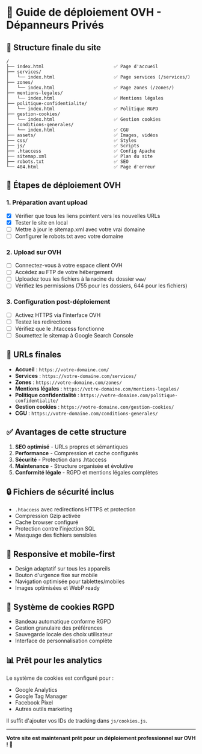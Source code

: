 # 🚀 Guide de déploiement OVH - Dépanneurs Privés

## 📂 Structure finale du site

```
/
├── index.html                          ✅ Page d'accueil
├── services/
│   └── index.html                      ✅ Page services (/services/)
├── zones/
│   └── index.html                      ✅ Page zones (/zones/)
├── mentions-legales/
│   └── index.html                      ✅ Mentions légales
├── politique-confidentialite/
│   └── index.html                      ✅ Politique RGPD
├── gestion-cookies/
│   └── index.html                      ✅ Gestion cookies
├── conditions-generales/
│   └── index.html                      ✅ CGU
├── assets/                             ✅ Images, vidéos
├── css/                                ✅ Styles
├── js/                                 ✅ Scripts
├── .htaccess                           ✅ Config Apache
├── sitemap.xml                         ✅ Plan du site
├── robots.txt                          ✅ SEO
└── 404.html                            ✅ Page d'erreur
```

## 🔧 Étapes de déploiement OVH

### 1. Préparation avant upload

- [X]  Vérifier que tous les liens pointent vers les nouvelles URLs
- [X]  Tester le site en local
- [ ]  Mettre à jour le sitemap.xml avec votre vrai domaine
- [ ]  Configurer le robots.txt avec votre domaine

### 2. Upload sur OVH

- [ ]  Connectez-vous à votre espace client OVH
- [ ]  Accédez au FTP de votre hébergement
- [ ]  Uploadez tous les fichiers à la racine du dossier `www/`
- [ ]  Vérifiez les permissions (755 pour les dossiers, 644 pour les fichiers)

### 3. Configuration post-déploiement

- [ ]  Activez HTTPS via l'interface OVH
- [ ]  Testez les redirections
- [ ]  Vérifiez que le .htaccess fonctionne
- [ ]  Soumettez le sitemap à Google Search Console

## 🎯 URLs finales

- **Accueil** : `https://votre-domaine.com/`
- **Services** : `https://votre-domaine.com/services/`
- **Zones** : `https://votre-domaine.com/zones/`
- **Mentions légales** : `https://votre-domaine.com/mentions-legales/`
- **Politique confidentialité** : `https://votre-domaine.com/politique-confidentialite/`
- **Gestion cookies** : `https://votre-domaine.com/gestion-cookies/`
- **CGU** : `https://votre-domaine.com/conditions-generales/`

## ✅ Avantages de cette structure

1. **SEO optimisé** - URLs propres et sémantiques
2. **Performance** - Compression et cache configurés
3. **Sécurité** - Protection dans .htaccess
4. **Maintenance** - Structure organisée et évolutive
5. **Conformité légale** - RGPD et mentions légales complètes

## 🔒 Fichiers de sécurité inclus

- `.htaccess` avec redirections HTTPS et protection
- Compression Gzip activée
- Cache browser configuré
- Protection contre l'injection SQL
- Masquage des fichiers sensibles

## 📱 Responsive et mobile-first

- Design adaptatif sur tous les appareils
- Bouton d'urgence fixe sur mobile
- Navigation optimisée pour tablettes/mobiles
- Images optimisées et WebP ready

## 🍪 Système de cookies RGPD

- Bandeau automatique conforme RGPD
- Gestion granulaire des préférences
- Sauvegarde locale des choix utilisateur
- Interface de personnalisation complète

## 📊 Prêt pour les analytics

Le système de cookies est configuré pour :

- Google Analytics
- Google Tag Manager
- Facebook Pixel
- Autres outils marketing

Il suffit d'ajouter vos IDs de tracking dans `js/cookies.js`.

---

**Votre site est maintenant prêt pour un déploiement professionnel sur OVH ! 🎉**
